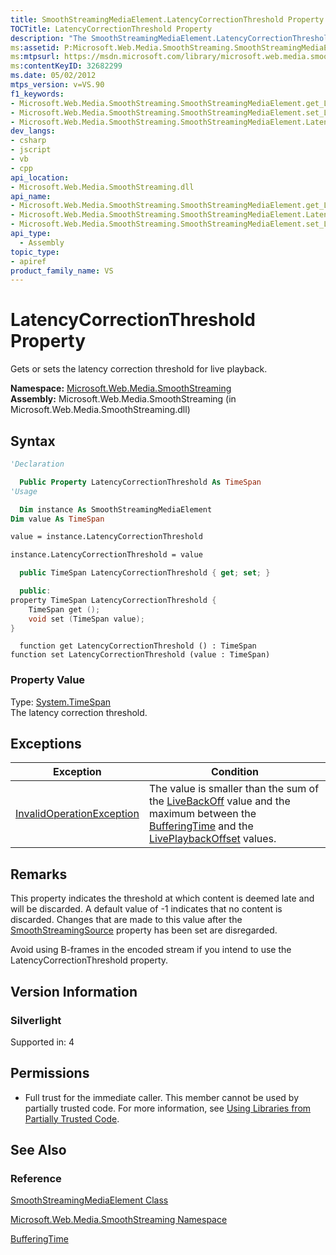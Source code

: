 ```yaml
---
title: SmoothStreamingMediaElement.LatencyCorrectionThreshold Property (Microsoft.Web.Media.SmoothStreaming)
TOCTitle: LatencyCorrectionThreshold Property
description: "The SmoothStreamingMediaElement.LatencyCorrectionThreshold property gets or sets the latency correction threshold for live playback."
ms:assetid: P:Microsoft.Web.Media.SmoothStreaming.SmoothStreamingMediaElement.LatencyCorrectionThreshold
ms:mtpsurl: https://msdn.microsoft.com/library/microsoft.web.media.smoothstreaming.smoothstreamingmediaelement.latencycorrectionthreshold(v=VS.90)
ms:contentKeyID: 32682299
ms.date: 05/02/2012
mtps_version: v=VS.90
f1_keywords:
- Microsoft.Web.Media.SmoothStreaming.SmoothStreamingMediaElement.get_LatencyCorrectionThreshold
- Microsoft.Web.Media.SmoothStreaming.SmoothStreamingMediaElement.set_LatencyCorrectionThreshold
- Microsoft.Web.Media.SmoothStreaming.SmoothStreamingMediaElement.LatencyCorrectionThreshold
dev_langs:
- csharp
- jscript
- vb
- cpp
api_location:
- Microsoft.Web.Media.SmoothStreaming.dll
api_name:
- Microsoft.Web.Media.SmoothStreaming.SmoothStreamingMediaElement.get_LatencyCorrectionThreshold
- Microsoft.Web.Media.SmoothStreaming.SmoothStreamingMediaElement.LatencyCorrectionThreshold
- Microsoft.Web.Media.SmoothStreaming.SmoothStreamingMediaElement.set_LatencyCorrectionThreshold
api_type:
  - Assembly
topic_type:
- apiref
product_family_name: VS
---
```


# LatencyCorrectionThreshold Property

Gets or sets the latency correction threshold for live playback.

**Namespace:**  [Microsoft.Web.Media.SmoothStreaming](microsoft-web-media-smoothstreaming-namespace_1.md)  
**Assembly:**  Microsoft.Web.Media.SmoothStreaming (in Microsoft.Web.Media.SmoothStreaming.dll)

## Syntax

```vb
'Declaration

  Public Property LatencyCorrectionThreshold As TimeSpan
'Usage

  Dim instance As SmoothStreamingMediaElement
Dim value As TimeSpan

value = instance.LatencyCorrectionThreshold

instance.LatencyCorrectionThreshold = value
```

```csharp
  public TimeSpan LatencyCorrectionThreshold { get; set; }
```

```cpp
  public:
property TimeSpan LatencyCorrectionThreshold {
    TimeSpan get ();
    void set (TimeSpan value);
}
```

```jscript
  function get LatencyCorrectionThreshold () : TimeSpan
function set LatencyCorrectionThreshold (value : TimeSpan)
```

### Property Value

Type: [System.TimeSpan](https://msdn.microsoft.com/library/269ew577)  
The latency correction threshold.  

## Exceptions

|Exception|Condition|
|--- |--- |
|[InvalidOperationException](https://msdn.microsoft.com/library/2asft85a)|The value is smaller than the sum of the [LiveBackOff](smoothstreamingmediaelement-livebackoff-property-microsoft-web-media-smoothstreaming_1.md) value and the maximum between the [BufferingTime](smoothstreamingmediaelement-bufferingtime-property-microsoft-web-media-smoothstreaming_1.md) and the [LivePlaybackOffset](smoothstreamingmediaelement-liveplaybackoffset-property-microsoft-web-media-smoothstreaming_1.md) values.|

## Remarks

This property indicates the threshold at which content is deemed late and will be discarded. A default value of -1 indicates that no content is discarded. Changes that are made to this value after the [SmoothStreamingSource](smoothstreamingmediaelement-smoothstreamingsource-property-microsoft-web-media-smoothstreaming_1.md) property has been set are disregarded.

Avoid using B-frames in the encoded stream if you intend to use the LatencyCorrectionThreshold property.

## Version Information

### Silverlight

Supported in: 4  

## Permissions

  - Full trust for the immediate caller. This member cannot be used by partially trusted code. For more information, see [Using Libraries from Partially Trusted Code](https://msdn.microsoft.com/library/8skskf63).

## See Also

### Reference

[SmoothStreamingMediaElement Class](smoothstreamingmediaelement-class-microsoft-web-media-smoothstreaming_1.md)

[Microsoft.Web.Media.SmoothStreaming Namespace](microsoft-web-media-smoothstreaming-namespace_1.md)

[BufferingTime](https://msdn.microsoft.com/library/cc190360)
